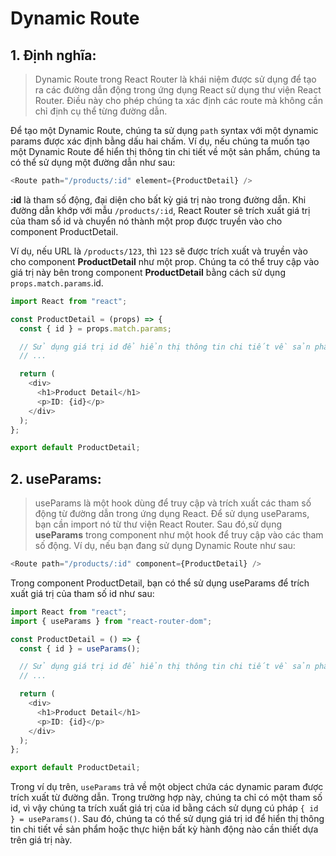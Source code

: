 # Dynamic Route

## 1. Định nghĩa:

> Dynamic Route trong React Router là khái niệm được sử dụng để tạo ra các đường dẫn động trong ứng dụng React sử dụng thư viện React Router. Điều này cho phép chúng ta xác định các route mà không cần chỉ định cụ thể từng đường dẫn.

Để tạo một Dynamic Route, chúng ta sử dụng `path` syntax với một dynamic params được xác định bằng dấu hai chấm. Ví dụ, nếu chúng ta muốn tạo một Dynamic Route để hiển thị thông tin chi tiết về một sản phẩm, chúng ta có thể sử dụng một đường dẫn như sau:

```ts
<Route path="/products/:id" element={ProductDetail} />
```

**:id** là tham số động, đại diện cho bất kỳ giá trị nào trong đường dẫn. Khi đường dẫn khớp với mẫu `/products/:id`, React Router sẽ trích xuất giá trị của tham số id và chuyển nó thành một prop được truyền vào cho component ProductDetail.

Ví dụ, nếu URL là `/products/123`, thì `123` sẽ được trích xuất và truyền vào cho component **ProductDetail** như một prop. Chúng ta có thể truy cập vào giá trị này bên trong component **ProductDetail** bằng cách sử dụng `props.match.params`.id.

```ts
import React from "react";

const ProductDetail = (props) => {
  const { id } = props.match.params;

  // Sử dụng giá trị id để hiển thị thông tin chi tiết về sản phẩm
  // ...

  return (
    <div>
      <h1>Product Detail</h1>
      <p>ID: {id}</p>
    </div>
  );
};

export default ProductDetail;
```

## 2. useParams:

> useParams là một hook dùng để truy cập và trích xuất các tham số động từ đường dẫn trong ứng dụng React. Để sử dụng useParams, bạn cần import nó từ thư viện React Router. Sau đó,sử dụng **useParams** trong component như một hook để truy cập vào các tham số động. Ví dụ, nếu bạn đang sử dụng Dynamic Route như sau:

```ts
<Route path="/products/:id" component={ProductDetail} />
```

Trong component ProductDetail, bạn có thể sử dụng useParams để trích xuất giá trị của tham số id như sau:

```ts
import React from "react";
import { useParams } from "react-router-dom";

const ProductDetail = () => {
  const { id } = useParams();

  // Sử dụng giá trị id để hiển thị thông tin chi tiết về sản phẩm
  // ...

  return (
    <div>
      <h1>Product Detail</h1>
      <p>ID: {id}</p>
    </div>
  );
};

export default ProductDetail;
```

Trong ví dụ trên, `useParams` trả về một object chứa các dynamic param được trích xuất từ đường dẫn. Trong trường hợp này, chúng ta chỉ có một tham số id, vì vậy chúng ta trích xuất giá trị của id bằng cách sử dụng cú pháp `{ id } = useParams()`. Sau đó, chúng ta có thể sử dụng giá trị id để hiển thị thông tin chi tiết về sản phẩm hoặc thực hiện bất kỳ hành động nào cần thiết dựa trên giá trị này.
